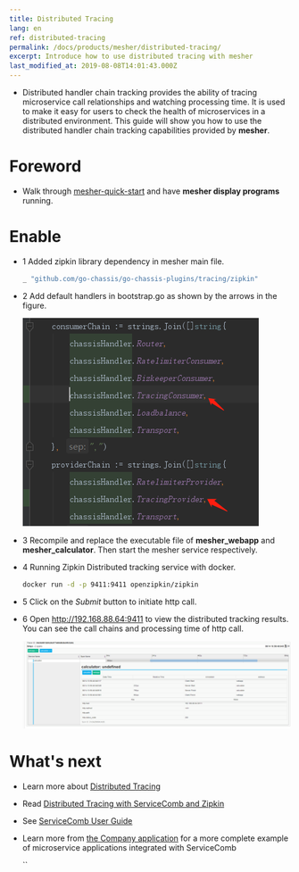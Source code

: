 ```yaml
---
title: Distributed Tracing
lang: en
ref: distributed-tracing
permalink: /docs/products/mesher/distributed-tracing/
excerpt: Introduce how to use distributed tracing with mesher
last_modified_at: 2019-08-08T14:01:43.000Z
---
```


- Distributed handler chain tracking provides the ability of tracing microservice call relationships and watching processing time. It is used to make it easy for users to check the health of microservices in a distributed environment. This guide will show you how to use the distributed handler chain tracking capabilities provided by **mesher**.

# Foreword

- Walk through [mesher-quick-start](/docs/products/mesher/quick-start/) and have **mesher display programs** running.

# Enable

- 1 Added zipkin library dependency in mesher main file.

  ```bash
  _ "github.com/go-chassis/go-chassis-plugins/tracing/zipkin"
  ```

- 2 Add default handlers in bootstrap.go as shown by the arrows in the figure.

  ![tracing-func](/assets/images/mesher/mesher-tracing-func.png)

- 3 Recompile and replace the executable file of **mesher_webapp** and **mesher_calculator**. Then start the mesher service respectively.

- 4 Running Zipkin Distributed tracking service with docker.

  ```bash
  docker run -d -p 9411:9411 openzipkin/zipkin
  ```

- 5 Click on the _Submit_ button to initiate http call.

- 6 Open <http://192.168.88.64:9411> to view the distributed tracking results. You can see the call chains and processing time of http call.

  ![Distributed tracking rendering 30111](/assets/images/mesher/mesher-tracing-30111.png)

# What's next

- Learn more about [Distributed Tracing](/docs/users/distributed-tracing/)

- Read [Distributed Tracing with ServiceComb and Zipkin](/docs/tracing-with-servicecomb/)

- See [ServiceComb User Guide](/docs/users/)

- Learn more from [the Company application](/docs/linuxcon-workshop-demo/) for a more complete example of microservice applications integrated with ServiceComb

  ``
